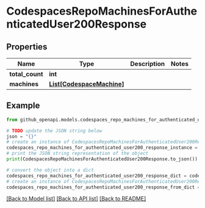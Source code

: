 # CodespacesRepoMachinesForAuthenticatedUser200Response


## Properties

Name | Type | Description | Notes
------------ | ------------- | ------------- | -------------
**total_count** | **int** |  | 
**machines** | [**List[CodespaceMachine]**](CodespaceMachine.md) |  | 

## Example

```python
from github_openapi.models.codespaces_repo_machines_for_authenticated_user200_response import CodespacesRepoMachinesForAuthenticatedUser200Response

# TODO update the JSON string below
json = "{}"
# create an instance of CodespacesRepoMachinesForAuthenticatedUser200Response from a JSON string
codespaces_repo_machines_for_authenticated_user200_response_instance = CodespacesRepoMachinesForAuthenticatedUser200Response.from_json(json)
# print the JSON string representation of the object
print(CodespacesRepoMachinesForAuthenticatedUser200Response.to_json())

# convert the object into a dict
codespaces_repo_machines_for_authenticated_user200_response_dict = codespaces_repo_machines_for_authenticated_user200_response_instance.to_dict()
# create an instance of CodespacesRepoMachinesForAuthenticatedUser200Response from a dict
codespaces_repo_machines_for_authenticated_user200_response_from_dict = CodespacesRepoMachinesForAuthenticatedUser200Response.from_dict(codespaces_repo_machines_for_authenticated_user200_response_dict)
```
[[Back to Model list]](../README.md#documentation-for-models) [[Back to API list]](../README.md#documentation-for-api-endpoints) [[Back to README]](../README.md)



